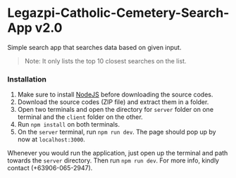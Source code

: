 # Legazpi-Catholic-Cemetery-Search-App v2.0

Simple search app that searches data based on given input.

> Note: It only lists the top 10 closest searches on the list.

### Installation

1. Make sure to install [NodeJS](https://nodejs.org/en/download/) before downloading the source codes.
2. Download the source codes (ZIP file) and extract them in a folder.
3. Open two terminals and open the directory for `server` folder on one terminal and the `client` folder on the other.
4. Run `npm install` on both terminals.
5. On the `server` terminal, run `npm run dev`. The page should pop up by now at `localhost:3000`.

Whenever you would run the application, just open up the terminal and path towards the `server` directory. Then run `npm run dev`. For more info, kindly contact (+63906-065-2947).
